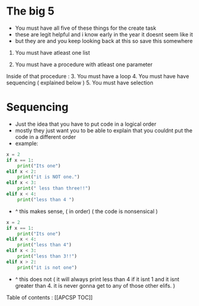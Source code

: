 # The big 5
* You must have all five of these things for the create task
* these are legit helpful and i know early in the year it doesnt seem like it
* but they are and you keep looking back at this so save this somewhere

1. You must have atleast one list

2. You must have a procedure with atleast one parameter

Inside of that procedure :
    3. You must have a loop
    4. You must have have sequencing ( explained below )
    5. You must have selection

# Sequencing
* Just the idea that you have to put code in a logical order
* mostly they just want you to be able to explain that you couldnt put the code in a different order
* example:
```py
x = 2
if x == 1:
    print("Its one")
elif x < 2:
    print("it is NOT one.")
elif x < 3:
    print(" less than three!!")
elif x < 4:
    print("less than 4 ")
```
* ^ this makes sense, ( in order) ( the code is nonsensical )
```py
x = 2
if x == 1:
    print("Its one")
elif x < 4:
    print("less than 4")
elif x < 3:
    print("less than 3!!")
elif x > 2:
    print("it is not one")
```
* ^ this does not ( it will always print less than 4 if it isnt 1 and it isnt greater than 4. it is never gonna get to any of those other elifs. )


Table of contents : [[APCSP TOC]]

